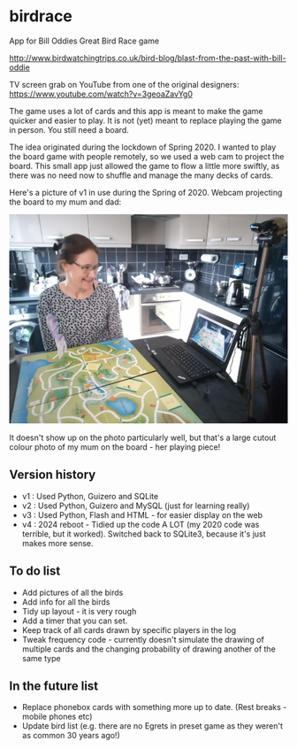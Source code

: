 # birdrace
App for Bill Oddies Great Bird Race game

http://www.birdwatchingtrips.co.uk/bird-blog/blast-from-the-past-with-bill-oddie

TV screen grab on YouTube from one of the original designers: https://www.youtube.com/watch?v=3geoaZavYg0

The game uses a lot of cards and this app is meant to make the game quicker and easier to play.
It is not (yet) meant to replace playing the game in person. You still need a board.

The idea originated during the lockdown of Spring 2020. I wanted to play the board game with people remotely, so we used a web cam to project the board. This small app just allowed the game to flow a little more swiftly, as there was no need now to shuffle and manage the many decks of cards.

Here's a picture of v1 in use during the Spring of 2020. Webcam projecting the board to my mum and dad:

![Playing the game online](./static/playing_the_game.JPG)

It doesn't show up on the photo particularly well, but that's a large cutout colour photo of my mum on the board - her playing piece!

## Version history

* v1 : Used Python, Guizero and SQLite
* v2 : Used Python, Guizero and MySQL (just for learning really)
* v3 : Used Python, Flash and HTML - for easier display on the web
* v4 : 2024 reboot - Tidied up the code A LOT (my 2020 code was terrible, but it worked). Switched back to SQLite3, because it's just makes more sense.


## To do list

- Add pictures of all the birds
- Add info for all the birds
- Tidy up layout - it is very rough
- Add a timer that you can set.
- Keep track of all cards drawn by specific players in the log
- Tweak frequency code - currently doesn't simulate the drawing of multiple cards and the changing probability of drawing another of the same type


## In the future list

- Replace phonebox cards with something more up to date.  (Rest breaks - mobile phones etc)
- Update bird list (e.g. there are no Egrets in preset game as they weren't as common 30 years ago!)

